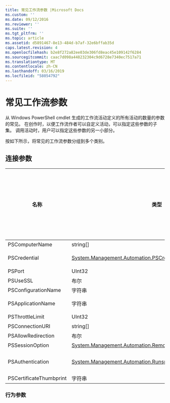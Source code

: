 ```yaml
---
title: 常见工作流参数 |Microsoft Docs
ms.custom: ''
ms.date: 09/12/2016
ms.reviewer: ''
ms.suite: ''
ms.tgt_pltfrm: ''
ms.topic: article
ms.assetid: d5891467-8e13-484d-b7af-32e6bffab35d
caps.latest.revision: 4
ms.openlocfilehash: b2e8f272a82ee03de306fd8eac45e109142f6284
ms.sourcegitcommit: caac7d098a448232304c9d6728e7340ec7517a71
ms.translationtype: MT
ms.contentlocale: zh-CN
ms.lasthandoff: 03/16/2019
ms.locfileid: "58054792"
---
```

# <a name="common-workflow-parameters"></a>常见工作流参数

从 Windows PowerShell cmdlet 生成的工作流活动定义的所有活动的数量的参数的常见。 在创作时，以便工作流作者可以自定义活动，可以指定这些参数的子集。 调用活动时，用户可以指定这些参数的另一小部分。

按如下所示，将常见的工作流参数分组到多个类别。

## <a name="connectivity-parameters"></a>连接参数

|名称|类型|说明|可以指定在执行时的最终用户？|可以通过工作流编写者在创作时指定？|可以指定在实例化的工作流编写者？|
|----------|----------|-----------------|-----------------------------------------------------|------------------------------------------------------------|-----------------------------------------------------------|
|PSComputerName|string[]|要为其启动作业的计算机名称的列表。|是|是|是|
|PSCredential|[System.Management.Automation.PSCredential](/dotnet/api/System.Management.Automation.PSCredential)|要使用的身份验证凭据以登录到由 PSComputerName 参数指定的计算机。 此参数是指定 PSComputerName 时才有效。|是|是|是|
|PSPort|UInt32|要用于运行工作流的端口。|是|是|是|
|PSUseSSL|布尔|使用安全套接字层 (SSL) 协议来建立安全连接到远程计算机以运行工作流。|是|是|是|
|PSConfigurationName|字符串|用于运行工作流的会话配置。|是|是|是|
|PSApplicationName|字符串|工作流执行的连接 URI 的应用程序名称部分。 仅当未使用 ConnectionURI 参数时，请使用此参数。|是|是|是|
|PSThrottleLimit|UInt32|最大并发连接可以建立运行工作流数。|是|TBD|是|
|PSConnectionURI|string[]|为交互式会话用于运行工作流中指定的终结点的完全限定 Uri 的数组。|是|是|是|
|PSAllowRedirection|布尔|指定是否允许此连接到备用 URI 以运行工作流重定向。|是|是|是|
|PSSessionOption|[System.Management.Automation.Remoting.Pssessionoption](/dotnet/api/System.Management.Automation.Remoting.PSSessionOption)|用于运行工作流会话的高级的选项。|是|是|是|
|PSAuthentication|[System.Management.Automation.Runspaces.Authenticationmechanism](/dotnet/api/System.Management.Automation.Runspaces.AuthenticationMechanism)|值为[System.Management.Automation.Runspaces.Authenticationmechanism](/dotnet/api/System.Management.Automation.Runspaces.AuthenticationMechanism)枚举，用于指定用来对用户的凭据进行身份验证的身份验证机制。|是|是|是|
|PSCertificateThumbprint|字符串|数字公钥证书 (X509) 有权运行工作流的用户帐户。|是|是|是|

### <a name="behavior-parameters"></a>行为参数